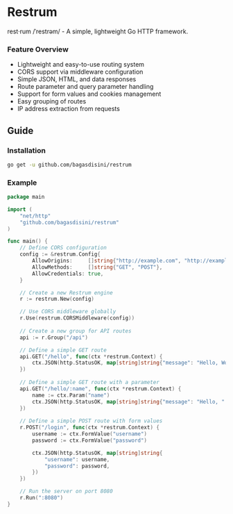 # Restrum

rest·rum /ˈrestrəm/ - A simple, lightweight Go HTTP framework.

### Feature Overview

- Lightweight and easy-to-use routing system
- CORS support via middleware configuration
- Simple JSON, HTML, and data responses
- Route parameter and query parameter handling
- Support for form values and cookies management
- Easy grouping of routes
- IP address extraction from requests

## Guide

### Installation

```bash
go get -u github.com/bagasdisini/restrum
```

### Example

```go
package main

import (
    "net/http"
    "github.com/bagasdisini/restrum"
)

func main() {
	// Define CORS configuration
	config := &restrum.Config{
		AllowOrigins:     []string{"http://example.com", "http://example2.com"},
		AllowMethods:     []string{"GET", "POST"},
		AllowCredentials: true,
	}

	// Create a new Restrum engine
	r := restrum.New(config)

	// Use CORS middleware globally
	r.Use(restrum.CORSMiddleware(config))
	
	// Create a new group for API routes
	api := r.Group("/api")

	// Define a simple GET route
	api.GET("/hello", func(ctx *restrum.Context) {
		ctx.JSON(http.StatusOK, map[string]string{"message": "Hello, World!"})
	})
	
	// Define a simple GET route with a parameter
	api.GET("/hello/:name", func(ctx *restrum.Context) {
		name := ctx.Param("name")
		ctx.JSON(http.StatusOK, map[string]string{"message": "Hello, " + name + "!"})
	})
	
	// Define a simple POST route with form values
	r.POST("/login", func(ctx *restrum.Context) {
		username := ctx.FormValue("username")
		password := ctx.FormValue("password")

		ctx.JSON(http.StatusOK, map[string]string{
			"username": username,
			"password": password,
		})
	})

	// Run the server on port 8080
	r.Run(":8080")
}
```